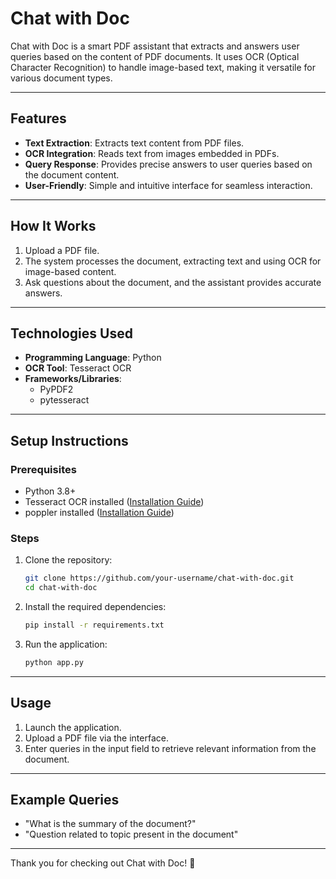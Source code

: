 # Chat with Doc

Chat with Doc is a smart PDF assistant that extracts and answers user queries based on the content of PDF documents. It uses OCR (Optical Character Recognition) to handle image-based text, making it versatile for various document types.

---

## Features
- **Text Extraction**: Extracts text content from PDF files.
- **OCR Integration**: Reads text from images embedded in PDFs.
- **Query Response**: Provides precise answers to user queries based on the document content.
- **User-Friendly**: Simple and intuitive interface for seamless interaction.

---

## How It Works
1. Upload a PDF file.
2. The system processes the document, extracting text and using OCR for image-based content.
3. Ask questions about the document, and the assistant provides accurate answers.

---

## Technologies Used
- **Programming Language**: Python
- **OCR Tool**: Tesseract OCR
- **Frameworks/Libraries**:
  - PyPDF2
  - pytesseract
  

---

## Setup Instructions

### Prerequisites
- Python 3.8+
- Tesseract OCR installed ([Installation Guide](https://github.com/tesseract-ocr/tesseract))
- poppler installed ([Installation Guide](https://github.com/oschwartz10612/poppler-windows/releases/))

### Steps
1. Clone the repository:
   ```bash
   git clone https://github.com/your-username/chat-with-doc.git
   cd chat-with-doc
   ```
2. Install the required dependencies:
   ```bash
   pip install -r requirements.txt
   ```
3. Run the application:
   ```bash
   python app.py
   ```

---

## Usage
1. Launch the application.
2. Upload a PDF file via the interface.
3. Enter queries in the input field to retrieve relevant information from the document.

---

## Example Queries
- "What is the summary of the document?"
- "Question related to topic present in the document"

---


Thank you for checking out Chat with Doc! 🚀
